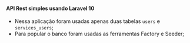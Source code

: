 #### API Rest simples usando Laravel 10

- Nessa aplicação foram usadas apenas duas tabelas ```users``` e ```services_users```;
- Para popular o banco foram usadas as ferramentas Factory e Seeder;
